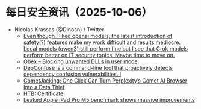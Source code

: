 # 每日安全资讯（2025-10-06）

- Nicolas Krassas (@Dinosn) / Twitter
  - [Even though I liked openai models, the latest introduction of safety(?) features make my work difficult and results mediocre. Local models (qwen3) still perform fine but I see that Grok models perform better on IT security topics. Maybe time to move on.](https://x.com/Dinosn/status/1974785646838657461)
  - [Obex – Blocking unwanted DLLs in user mode](https://x.com/Dinosn/status/1974763369229074634)
  - [DepConfuse is a command-line tool that proactively detects dependency confusion vulnerabilities. I](https://x.com/Dinosn/status/1974727088491139289)
  - [CometJacking: One Click Can Turn Perplexity’s Comet AI Browser Into a Data Thief](https://x.com/Dinosn/status/1974677026721374345)
  - [HTB: Certificate](https://x.com/Dinosn/status/1974676949818872224)
  - [Leaked Apple iPad Pro M5 benchmark shows massive improvements](https://x.com/Dinosn/status/1974676832978129238)
